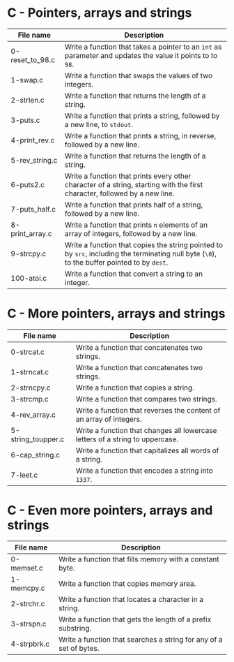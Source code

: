 # C - Pointers, arrays and strings

| File name       | Description                                                                                                                                  |
| --------------- | -------------------------------------------------------------------------------------------------------------------------------------------- |
| 0-reset_to_98.c | Write a function that takes a pointer to an `int` as parameter and updates the value it points to to `98`.                                   |
| 1-swap.c        | Write a function that swaps the values of two integers.                                                                                      |
| 2-strlen.c      | Write a function that returns the length of a string.                                                                                        |
| 3-puts.c        | Write a function that prints a string, followed by a new line, to `stdout`.                                                                  |
| 4-print_rev.c   | Write a function that prints a string, in reverse, followed by a new line.                                                                   |
| 5-rev_string.c  | Write a function that returns the length of a string.                                                                                        |
| 6-puts2.c       | Write a function that prints every other character of a string, starting with the first character, followed by a new line.                   |
| 7-puts_half.c   | Write a function that prints half of a string, followed by a new line.                                                                       |
| 8-print_array.c | Write a function that prints `n` elements of an array of integers, followed by a new line.                                                   |
| 9-strcpy.c      | Write a function that copies the string pointed to by `src`, including the terminating null byte (`\0`), to the buffer pointed to by `dest`. |
| 100-atoi.c      | Write a function that convert a string to an integer.                                                                                        |

# C - More pointers, arrays and strings

| File name          | Description                                                                   |
| ------------------ | ----------------------------------------------------------------------------- |
| 0-strcat.c         | Write a function that concatenates two strings.                               |
| 1-strncat.c        | Write a function that concatenates two strings.                               |
| 2-strncpy.c        | Write a function that copies a string.                                        |
| 3-strcmp.c         | Write a function that compares two strings.                                   |
| 4-rev_array.c      | Write a function that reverses the content of an array of integers.           |
| 5-string_toupper.c | Write a function that changes all lowercase letters of a string to uppercase. |
| 6-cap_string.c     | Write a function that capitalizes all words of a string.                      |
| 7-leet.c           | Write a function that encodes a string into `1337`.                           |

# C - Even more pointers, arrays and strings

| File name   | Description                                                        |
| ----------- | ------------------------------------------------------------------ |
| 0-memset.c  | Write a function that fills memory with a constant byte.           |
| 1-memcpy.c  | Write a function that copies memory area.                          |
| 2-strchr.c  | Write a function that locates a character in a string.             |
| 3-strspn.c  | Write a function that gets the length of a prefix substring.       |
| 4-strpbrk.c | Write a function that searches a string for any of a set of bytes. |
